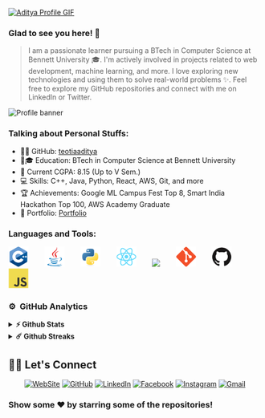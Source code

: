 <a href=""><img src="./assets/adityabanner.gif" width="100%" height="320" alt="Aditya Profile GIF"></a>



### Glad to see you here! 🤩 &nbsp;

> I am a passionate learner pursuing a BTech in Computer Science at Bennett University 🎓. I'm actively involved in projects related to web development, machine learning, and more. I love exploring new technologies and using them to solve real-world problems ✨. Feel free to explore my GitHub repositories and connect with me on LinkedIn or Twitter.

![Profile banner](https://i.imgur.com/VNP2tTx.gif)


### Talking about Personal Stuffs:

- 👨‍💻 GitHub: [teotiaaditya](https://github.com/teotiaaditya)
- 👨🎓 Education: BTech in Computer Science at Bennett University
- 🎉 Current CGPA: 8.15 (Up to V Sem.)
- 💻 Skills: C++, Java, Python, React, AWS, Git, and more
- 🏆 Achievements: Google ML Campus Fest Top 8, Smart India Hackathon Top 100, AWS Academy Graduate
- 📄 Portfolio: [Portfolio](https://teotiaaditya.github.io/Portfolio_Aditya/)

### Languages and Tools:

<img src="https://raw.githubusercontent.com/devicons/devicon/master/icons/cplusplus/cplusplus-original.svg" width="40px">&nbsp;&nbsp;&nbsp;&nbsp;&nbsp;&nbsp;&nbsp;&nbsp;<img src="https://raw.githubusercontent.com/devicons/devicon/master/icons/java/java-original.svg" width="40px">&nbsp;&nbsp;&nbsp;&nbsp;&nbsp;&nbsp;&nbsp;&nbsp;<img src="https://raw.githubusercontent.com/devicons/devicon/master/icons/python/python-original.svg" width="40px">&nbsp;&nbsp;&nbsp;&nbsp;&nbsp;&nbsp;&nbsp;&nbsp;<img src="https://raw.githubusercontent.com/devicons/devicon/master/icons/react/react-original.svg" width="40px">&nbsp;&nbsp;&nbsp;&nbsp;&nbsp;&nbsp;&nbsp;&nbsp;<img src="https://raw.githubusercontent.com/devicons/devicon/master/icons/aws/aws-original.svg" width="40px">&nbsp;&nbsp;&nbsp;&nbsp;&nbsp;&nbsp;&nbsp;&nbsp;<img src="https://raw.githubusercontent.com/devicons/devicon/master/icons/git/git-original.svg" width="40px">&nbsp;&nbsp;&nbsp;&nbsp;&nbsp;&nbsp;&nbsp;&nbsp;<img src="https://raw.githubusercontent.com/devicons/devicon/master/icons/github/github-original.svg" width="40px">&nbsp;&nbsp;&nbsp;&nbsp;&nbsp;&nbsp;&nbsp;&nbsp;<img src="https://raw.githubusercontent.com/devicons/devicon/master/icons/javascript/javascript-original.svg" width="40px">

### ⚙️ &nbsp;GitHub Analytics

<details>
  <summary><b>⚡ Github Stats</b></summary>

  <br />
  <!-- Replace with your GitHub username -->
  <img height="180em" src="https://github-readme-stats.vercel.app/api?username=teotiaaditya&show_icons=true&hide_border=true&&count_private=true&include_all_commits=true&theme=vue-dark" />
  <img height="180em" src="https://github-readme-stats.vercel.app/api/top-langs/?username=teotiaaditya&exclude_repo=KNN-Image-Classification&show_icons=true&hide_border=true&layout=compact&langs_count=8&theme=vue-dark"/>
</details>

<details>
  <summary><b>☄️ Github Streaks</b></summary>

  <br />
  <!-- Replace with your GitHub username -->
  <img height="180em" src="https://github-readme-streak-stats.herokuapp.com/?user=teotiaaditya&hide_border=true&theme=vue-dark" />
</details>

## 🙋‍♂️ Let's Connect
<div align="center">
	<a href="https://teotiaaditya.github.io/Portfolio_Aditya/" target="_blank"><img src="https://img.icons8.com/bubbles/50/000000/web.png" title="WebSite" alt="WebSite"/></a>
	<a href="https://github.com/teotiaaditya" target="_blank"><img src="https://img.icons8.com/bubbles/50/000000/github.png" title="Github Profile" alt="GitHub"/></a>
	<a href="https://www.linkedin.com/in/aditya-teotia-9401a7241/" target="_blank"><img src="https://img.icons8.com/bubbles/50/000000/linkedin.png" title="Linkedin Profile" alt="LinkedIn"/></a>
	<a href="https://www.facebook.com/aditya.teotia.73?mibextid=ZbWKwL" target="_blank"><img src="https://img.icons8.com/bubbles/50/000000/facebook-new.png" title="Facebook Profile" alt="Facebook"/></a>
	<a href="https://www.instagram.com/adityateotia_?igsh=eHByMm9uemx1Z2Zw" target="_blank"><img src="https://img.icons8.com/bubbles/50/000000/instagram.png" title="Instagram Profile" alt="Instagram"/></a>
	<a href="mailto:teotiaaditya.170302@gmail.com" target="_blank"><img src="https://img.icons8.com/bubbles/50/000000/gmail.png" title="Email Me:" alt="Gmail"/></a>
</div>


### Show some ❤️ by starring some of the repositories!

</div>
